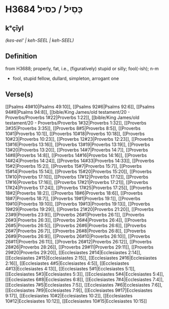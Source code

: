 # H3684 כְּסִיל / כסיל

## kᵉçîyl

_(kes-eel' | keh-SEEL | keh-SEEL)_

## Definition

from H3688; properly, fat, i.e., (figuratively) stupid or silly; fool(-ish); n-m

- fool, stupid fellow, dullard, simpleton, arrogant one

## Verse(s)

[[Psalms 49#10|Psalms 49:10]], [[Psalms 92#6|Psalms 92:6]], [[Psalms 94#8|Psalms 94:8]], [[bible/King James/old testament/20 - Proverbs/Proverbs 1#22|Proverbs 1:22]], [[bible/King James/old testament/20 - Proverbs/Proverbs 1#32|Proverbs 1:32]], [[Proverbs 3#35|Proverbs 3:35]], [[Proverbs 8#5|Proverbs 8:5]], [[Proverbs 10#1|Proverbs 10:1]], [[Proverbs 10#18|Proverbs 10:18]], [[Proverbs 10#23|Proverbs 10:23]], [[Proverbs 12#23|Proverbs 12:23]], [[Proverbs 13#16|Proverbs 13:16]], [[Proverbs 13#19|Proverbs 13:19]], [[Proverbs 13#20|Proverbs 13:20]], [[Proverbs 14#7|Proverbs 14:7]], [[Proverbs 14#8|Proverbs 14:8]], [[Proverbs 14#16|Proverbs 14:16]], [[Proverbs 14#24|Proverbs 14:24]], [[Proverbs 14#33|Proverbs 14:33]], [[Proverbs 15#2|Proverbs 15:2]], [[Proverbs 15#7|Proverbs 15:7]], [[Proverbs 15#14|Proverbs 15:14]], [[Proverbs 15#20|Proverbs 15:20]], [[Proverbs 17#10|Proverbs 17:10]], [[Proverbs 17#12|Proverbs 17:12]], [[Proverbs 17#16|Proverbs 17:16]], [[Proverbs 17#21|Proverbs 17:21]], [[Proverbs 17#24|Proverbs 17:24]], [[Proverbs 17#25|Proverbs 17:25]], [[Proverbs 18#2|Proverbs 18:2]], [[Proverbs 18#6|Proverbs 18:6]], [[Proverbs 18#7|Proverbs 18:7]], [[Proverbs 19#1|Proverbs 19:1]], [[Proverbs 19#10|Proverbs 19:10]], [[Proverbs 19#13|Proverbs 19:13]], [[Proverbs 19#29|Proverbs 19:29]], [[Proverbs 21#20|Proverbs 21:20]], [[Proverbs 23#9|Proverbs 23:9]], [[Proverbs 26#1|Proverbs 26:1]], [[Proverbs 26#3|Proverbs 26:3]], [[Proverbs 26#4|Proverbs 26:4]], [[Proverbs 26#5|Proverbs 26:5]], [[Proverbs 26#6|Proverbs 26:6]], [[Proverbs 26#7|Proverbs 26:7]], [[Proverbs 26#8|Proverbs 26:8]], [[Proverbs 26#9|Proverbs 26:9]], [[Proverbs 26#10|Proverbs 26:10]], [[Proverbs 26#11|Proverbs 26:11]], [[Proverbs 26#12|Proverbs 26:12]], [[Proverbs 28#26|Proverbs 28:26]], [[Proverbs 29#11|Proverbs 29:11]], [[Proverbs 29#20|Proverbs 29:20]], [[Ecclesiastes 2#14|Ecclesiastes 2:14]], [[Ecclesiastes 2#15|Ecclesiastes 2:15]], [[Ecclesiastes 2#16|Ecclesiastes 2:16]], [[Ecclesiastes 4#5|Ecclesiastes 4:5]], [[Ecclesiastes 4#13|Ecclesiastes 4:13]], [[Ecclesiastes 5#1|Ecclesiastes 5:1]], [[Ecclesiastes 5#3|Ecclesiastes 5:3]], [[Ecclesiastes 5#4|Ecclesiastes 5:4]], [[Ecclesiastes 6#8|Ecclesiastes 6:8]], [[Ecclesiastes 7#4|Ecclesiastes 7:4]], [[Ecclesiastes 7#5|Ecclesiastes 7:5]], [[Ecclesiastes 7#6|Ecclesiastes 7:6]], [[Ecclesiastes 7#9|Ecclesiastes 7:9]], [[Ecclesiastes 9#17|Ecclesiastes 9:17]], [[Ecclesiastes 10#2|Ecclesiastes 10:2]], [[Ecclesiastes 10#12|Ecclesiastes 10:12]], [[Ecclesiastes 10#15|Ecclesiastes 10:15]]